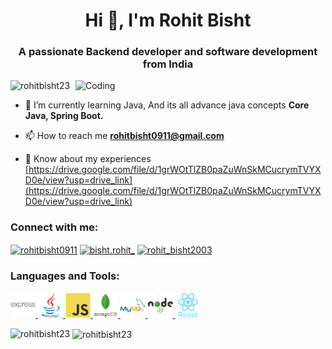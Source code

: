 <h1 align="center">Hi 👋, I'm Rohit Bisht</h1>
<h3 align="center">A passionate Backend developer and software development from India</h3>

<img align="right" alt="Coding" width="400" scr="https://camo.githubusercontent.com/4d9f5ecceb711eec6e2018f38a5677dc657c9738d4a65ba3b928c41c0a45b439/68747470733a2f2f6d69726f2e6d656469756d2e636f6d2f6d61782f313336302f302a37513379765349765f7430696f4a2d5a2e676966">

<p align="left"> <img src="https://komarev.com/ghpvc/?username=rohitbisht23&label=Profile%20views&color=0e75b6&style=flat" alt="rohitbisht23" /> </p>

- 🌱 I’m currently learning Java, And its all advance java concepts **Core Java, Spring Boot.**

- 📫 How to reach me **rohitbisht0911@gmail.com**

- 📄 Know about my experiences [https://drive.google.com/file/d/1grWOtTlZB0paZuWnSkMCucrymTVYXD0e/view?usp=drive_link](https://drive.google.com/file/d/1grWOtTlZB0paZuWnSkMCucrymTVYXD0e/view?usp=drive_link)

<h3 align="left">Connect with me:</h3>
<p align="left">
<a href="https://linkedin.com/in/rohitbisht0911" target="blank"><img align="center" src="https://raw.githubusercontent.com/rahuldkjain/github-profile-readme-generator/master/src/images/icons/Social/linked-in-alt.svg" alt="rohitbisht0911" height="30" width="40" /></a>
<a href="https://instagram.com/bisht.rohit_" target="blank"><img align="center" src="https://raw.githubusercontent.com/rahuldkjain/github-profile-readme-generator/master/src/images/icons/Social/instagram.svg" alt="bisht.rohit_" height="30" width="40" /></a>
<a href="https://www.leetcode.com/rohit_bisht2003" target="blank"><img align="center" src="https://raw.githubusercontent.com/rahuldkjain/github-profile-readme-generator/master/src/images/icons/Social/leet-code.svg" alt="rohit_bisht2003" height="30" width="40" /></a>
</p>

<h3 align="left">Languages and Tools:</h3>
<p align="left"> <a href="https://expressjs.com" target="_blank" rel="noreferrer"> <img src="https://raw.githubusercontent.com/devicons/devicon/master/icons/express/express-original-wordmark.svg" alt="express" width="40" height="40"/> </a> <a href="https://www.java.com" target="_blank" rel="noreferrer"> <img src="https://raw.githubusercontent.com/devicons/devicon/master/icons/java/java-original.svg" alt="java" width="40" height="40"/> </a> <a href="https://developer.mozilla.org/en-US/docs/Web/JavaScript" target="_blank" rel="noreferrer"> <img src="https://raw.githubusercontent.com/devicons/devicon/master/icons/javascript/javascript-original.svg" alt="javascript" width="40" height="40"/> </a> <a href="https://www.mongodb.com/" target="_blank" rel="noreferrer"> <img src="https://raw.githubusercontent.com/devicons/devicon/master/icons/mongodb/mongodb-original-wordmark.svg" alt="mongodb" width="40" height="40"/> </a> <a href="https://www.mysql.com/" target="_blank" rel="noreferrer"> <img src="https://raw.githubusercontent.com/devicons/devicon/master/icons/mysql/mysql-original-wordmark.svg" alt="mysql" width="40" height="40"/> </a> <a href="https://nodejs.org" target="_blank" rel="noreferrer"> <img src="https://raw.githubusercontent.com/devicons/devicon/master/icons/nodejs/nodejs-original-wordmark.svg" alt="nodejs" width="40" height="40"/> </a> <a href="https://reactjs.org/" target="_blank" rel="noreferrer"> <img src="https://raw.githubusercontent.com/devicons/devicon/master/icons/react/react-original-wordmark.svg" alt="react" width="40" height="40"/> </a> </p>

<p><img align="left" src="https://github-readme-stats.vercel.app/api/top-langs?username=rohitbisht23&show_icons=true&locale=en&layout=compact" alt="rohitbisht23" /></p>

<p>&nbsp;<img align="center" src="https://github-readme-stats.vercel.app/api?username=rohitbisht23&show_icons=true&locale=en" alt="rohitbisht23" /></p>
